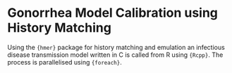 # Gonorrhea Model Calibration using History Matching

Using the `{hmer}` package for history matching and emulation an infectious disease transmission model written in C is called from R using `{Rcpp}`.
The process is parallelised using `{foreach}`.

